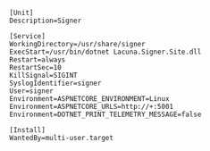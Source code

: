 ﻿```
[Unit]
Description=Signer

[Service]
WorkingDirectory=/usr/share/signer
ExecStart=/usr/bin/dotnet Lacuna.Signer.Site.dll
Restart=always
RestartSec=10
KillSignal=SIGINT
SyslogIdentifier=signer
User=signer
Environment=ASPNETCORE_ENVIRONMENT=Linux
Environment=ASPNETCORE_URLS=http://+:5001
Environment=DOTNET_PRINT_TELEMETRY_MESSAGE=false

[Install]
WantedBy=multi-user.target
```
